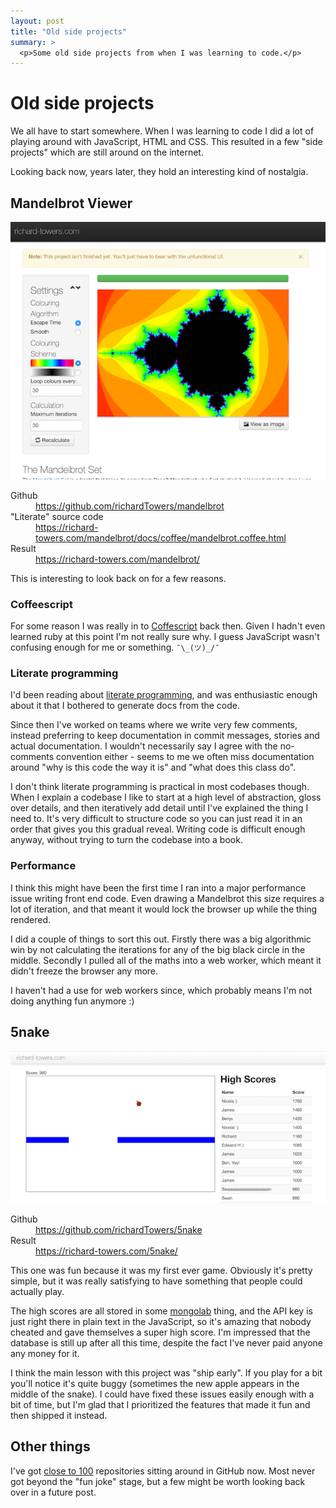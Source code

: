```yaml
---
layout: post
title: "Old side projects"
summary: >
  <p>Some old side projects from when I was learning to code.</p>
---
```


Old side projects
=================

We all have to start somewhere. When I was learning to code I did a lot of
playing around with JavaScript, HTML and CSS. This resulted in a few "side
projects" which are still around on the internet.

Looking back now, years later, they hold an interesting kind of nostalgia.

Mandelbrot Viewer
-----------------

![Screenshot of the Mandelbrot viewer](/static/images/mandelbrot.png)

<dl>
<dt>Github</dt>
<dd><a href="https://github.com/richardTowers/mandelbrot">https://github.com/richardTowers/mandelbrot</a></dd>
<dt>"Literate" source code</dt>
<dd><a href="https://richard-towers.com/mandelbrot/docs/coffee/mandelbrot.coffee.html">https://richard-towers.com/mandelbrot/docs/coffee/mandelbrot.coffee.html</a></dd>
<dt>Result</dt>
<dd><a href="https://richard-towers.com/mandelbrot/">https://richard-towers.com/mandelbrot/</a></dd>
</dl>

This is interesting to look back on for a few reasons.

### Coffeescript

For some reason I was really in to [Coffescript](https://coffeescript.org/)
back then. Given I hadn't even learned ruby at this point I'm not really sure
why. I guess JavaScript wasn't confusing enough for me or something. `¯\_(ツ)_/¯`

### Literate programming

I'd been reading about [literate
programming](http://wiki.c2.com/?LiterateProgramming), and was enthusiastic
enough about it that I bothered to generate docs from the code.

Since then I've worked on teams where we write very few comments, instead
preferring to keep documentation in commit messages, stories and actual
documentation. I wouldn't necessarily say I agree with the no-comments
convention either - seems to me we often miss documentation around "why is this
code the way it is" and "what does this class do".

I don't think literate programming is practical in most codebases though.
When I explain a codebase I like to start at a high level of abstraction, gloss
over details, and then iteratively add detail until I've explained the thing I
need to. It's very difficult to structure code so you can just read it in an
order that gives you this gradual reveal. Writing code is difficult enough anyway,
without trying to turn the codebase into a book.

### Performance

I think this might have been the first time I ran into a major performance issue
writing front end code. Even drawing a Mandelbrot this size requires a lot of
iteration, and that meant it would lock the browser up while the thing rendered.

I did a couple of things to sort this out. Firstly there was a big algorithmic win
by not calculating the iterations for any of the big black circle in the
middle. Secondly I pulled all of the maths into a web worker, which meant it
didn't freeze the browser any more.

I haven't had a use for web workers since, which probably means I'm not doing
anything fun anymore :)

5nake
-----

![Screenshot of the 5nake game](/static/images/5nake.png)

<dl>
<dt>Github</dt>
<dd><a href="https://github.com/richardTowers/5nake">https://github.com/richardTowers/5nake</a></dd>
<dt>Result</dt>
<dd><a href="https://richard-towers.com/5nake/">https://richard-towers.com/5nake/</a></dd>
</dl>

This one was fun because it was my first ever game. Obviously it's pretty
simple, but it was really satisfying to have something that people could
actually play.

The high scores are all stored in some [mongolab](https://mlab.com/) thing, and
the API key is just right there in plain text in the JavaScript, so it's
amazing that nobody cheated and gave themselves a super high score. I'm
impressed that the database is still up after all this time, despite the fact
I've never paid anyone any money for it.

I think the main lesson with this project was "ship early". If you play for a
bit you'll notice it's quite buggy (sometimes the new apple appears in the
middle of the snake). I could have fixed these issues easily enough
with a bit of time, but I'm glad that I prioritized the features that made it
fun and then shipped it instead.

Other things
------------

I've got [close to 100](https://github.com/richardTowers?tab=repositories)
repositories sitting around in GitHub now. Most never got beyond the "fun joke"
stage, but a few might be worth looking back over in a future post.

